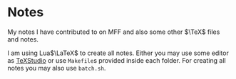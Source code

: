 # Notes

My notes I have contributed to on MFF and also some other $\TeX$ files and notes.

I am using Lua$\LaTeX$ to create all notes. Either you may use some editor as [TeXStudio](https://www.texstudio.org/) or use `Makefile`s provided inside each folder. For creating all notes you may also use `batch.sh`.
